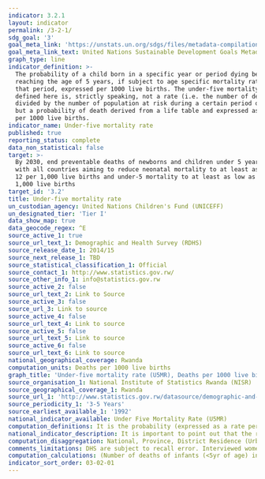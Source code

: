 ```yaml
---
indicator: 3.2.1
layout: indicator
permalink: /3-2-1/
sdg_goal: '3'
goal_meta_link: 'https://unstats.un.org/sdgs/files/metadata-compilation/Metadata-Goal-3.pdf '
goal_meta_link_text: United Nations Sustainable Development Goals Metadata (PDF 225 KB)
graph_type: line
indicator_definition: >-
  The probability of a child born in a specific year or period dying before
  reaching the age of 5 years, if subject to age specific mortality rates of
  that period, expressed per 1000 live births. The under-five mortality rate as
  defined here is, strictly speaking, not a rate (i.e. the number of deaths
  divided by the number of population at risk during a certain period of time)
  but a probability of death derived from a life table and expressed as a rate
  per 1000 live births.
indicator_name: Under-five mortality rate
published: true
reporting_status: complete
data_non_statistical: false
target: >-
  By 2030, end preventable deaths of newborns and children under 5 years of age,
  with all countries aiming to reduce neonatal mortality to at least as low as
  12 per 1,000 live births and under-5 mortality to at least as low as 25 per
  1,000 live births
target_id: '3.2'
title: Under-five mortality rate
un_custodian_agency: United Nations Children's Fund (UNICEFF)
un_designated_tier: 'Tier I'
data_show_map: true
data_geocode_regex: ^E
source_active_1: true
source_url_text_1: Demographic and Health Survey (RDHS)
source_release_date_1: 2014/15
source_next_release_1: TBD
source_statistical_classification_1: Official
source_contact_1: http://www.statistics.gov.rw/
source_other_info_1: info@statistics.gov.rw
source_active_2: false
source_url_text_2: Link to Source
source_active_3: false
source_url_3: Link to source
source_active_4: false
source_url_text_4: Link to source
source_active_5: false
source_url_text_5: Link to source
source_active_6: false
source_url_text_6: Link to source
national_geographical_coverage: Rwanda
computation_units: Deaths per 1000 live births
graph_title: 'Under-five mortality rate (U5MR), Deaths per 1000 live births'
source_organisation_1: National Institute of Statistics Rwanda (NISR)
source_geographical_coverage_1: Rwanda
source_url_1: 'http://www.statistics.gov.rw/datasource/demographic-and-health-survey-dhs'
source_periodicity_1: '3-5 Years'
source_earliest_available_1: '1992'
national_indicator_available: Under Five Mortality Rate (U5MR) 
computation_definitions: It is the probability (expressed as a rate per 1000 livebirths) of a child born alive in a specified period dying before reaching the age of five, if subject to current age specific mortality rates. 
national_indicator_description: It is important to point out that the reference period is the five year period preceding the survey date. So, the time point that the rate is referred to is the midpoint of the five year interval.
computation_disaggregation: National, Province, District Residence (Urban and Rural), Sex, Socio economic characteristics of mothers (education, wealth quintiles). 
comments_limitations: DHS are subject to recall error. Interviewed women may omit births and deaths or include stillbirths along with live births. Survey data may also suffer from survivor selection bias and age truncation. Mothers may misreport their children’s birth dates, current ages or ages at death perhaps more so if the child has died. The heaping of deaths at age 12 months is especially common. Age heaping may transfer deaths across the one year boundary and lead to underestimates of infant mortality rates. Fortunately, it has little effect on under five mortality rates, which makes the U5MR a more robust estimate than the infant mortality rate when data are drawn from household surveys.
computation_calculations: (Number of deaths of infants (<5yr of age) in the last 5 years before the survey / Total number of live births in 5 years before the survey)* 1000 
indicator_sort_order: 03-02-01
---
```

